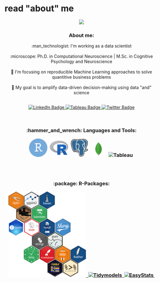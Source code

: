 # read "about" me

<div id="header" align="center">
  <img src="https://media.giphy.com/media/M9gbBd9nbDrOTu1Mqx/giphy.gif" width="100"/>
</div>


<div align="center">
  <p>
  <h3>About me: </h3>
    :man_technologist: I'm working as a data scientist
    <br>
    <br>
    :microscope: Ph.D. in Computational Neuroscience | M.Sc. in Cognitive Psychology and Neuroscience
    <br>
    <br>
    🔭 I'm focusing on reproducible Machine Learning approaches to solve quantitive business problems
     <br>
     <br>
    🥅 My goal is to amplify data-driven decision-making using data "and" science
  </p>
</div>

<br>

<div id="badges" align = "center">
  <a href = "https://www.linkedin.com/in/vivian-r-steiger/">
    <img src="https://img.shields.io/badge/LinkedIn-blue?style=for-the-badge&logo=linkedin&logoColor=white" alt="LinkedIn Badge"/>
  </a> 
  <a href = "https://public.tableau.com/app/profile/viv8803">
    <img src="https://img.shields.io/badge/Tableau-orange?style=for-the-badge&logo=tableau&logoColor=white" alt="Tableau Badge"/>
  </a> 
  <a href = "https://twitter.com/viv_analytics">
    <img src="https://img.shields.io/badge/Twitter-blue?style=for-the-badge&logo=twitter&logoColor=white" alt="Twitter Badge"/>
  </a>
</div>
 
<br>
<br>

<div id="tools" align="center"> 
  <p>
    <h3>:hammer_and_wrench: Languages and Tools:
    <br>
  </p>
  <img src="https://github.com/devicons/devicon/blob/master/icons/rstudio/rstudio-original.svg" title="RStudio" alt="RStudio" height="60"/>&nbsp;
  <img src="https://github.com/devicons/devicon/blob/master/icons/r/r-original.svg" title="R" alt="R" height="60"/>&nbsp;
  <img src="https://github.com/devicons/devicon/blob/master/icons/postgresql/postgresql-original.svg" title="PostgreSQL" alt="postgresql" height="60"/>&nbsp;
   <img src="https://github.com/devicons/devicon/blob/master/icons/mongodb/mongodb-original.svg" title="Mongodb" alt="Mongodb" height="50"/>&nbsp;
  <img src="https://user-images.githubusercontent.com/100348646/180220897-cca306a1-5bcb-4f39-8686-e24b9d9a0dbe.png" title="Tableau" alt="Tableau" height="50"/>&nbsp;

<br>
</div>

<br>
<br>

<div id="R-Packages" align="center">
  <p>
    <h3>:package: R-Packages:
    <br>
  </p>
   <a href = "https://tidyverse.tidyverse.org">
    <img src="https://github.com/stufield/hex-images/blob/master/tidyverse_all.png" title="Tidyverse" alt="Tidyverse" height="280"/>&nbsp;
  </a>
   <a href = "https://tidymodels.tidymodels.org">
    <img src="https://github.com/topepo/an-introduction-to-tidymodels/blob/57888b66c63a27581e5c349f1f60cdfac53720af/images/hex_wall.png" title="Tidymodels" alt="Tidymodels" height="200"/>&nbsp;
  <a href = "https://easystats.github.io/easystats/">
    <img src="https://user-images.githubusercontent.com/100348646/183250115-1ad44b0f-351c-4190-a66d-bf65d8f9a444.png" title="EasyStats" alt="EasyStats" height="150"/>&nbsp;
  </a>
</div

<br>
<br>

 <!---
  <div id="stats" align="center">
  <p>
    <h3>:fire: Stats:
    <br>
  </p>
  
  <img src="https://github-readme-stats.vercel.app/api?username=viv-analytics&show_icons=true&theme=cobalt"/>
</div
---!> 


<!---
viv-analytics/viv-analytics is a ✨ special ✨ repository because its `README.md` (this file) appears on your GitHub profile.
--->

